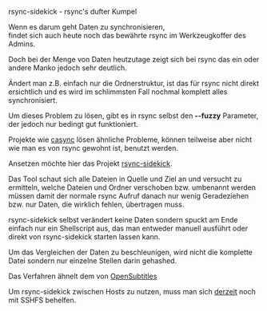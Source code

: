 rsync-sidekick - rsync's dufter Kumpel

Wenn es darum geht Daten zu synchronisieren,  
findet sich auch heute noch das bewährte rsync im Werkzeugkoffer des Admins.

Doch bei der Menge von Daten heutzutage zeigt sich bei rsync
das ein oder andere Manko jedoch sehr deutlich.

Ändert man z.B. einfach nur die Ordnerstruktur,
ist das für rsync nicht direkt ersichtlich
und es wird im schlimmsten Fall nochmal komplett alles synchronisiert.

Um dieses Problem zu lösen, gibt es in rsync selbst
den **--fuzzy** Parameter, der jedoch nur bedingt gut funktioniert.

Projekte wie [casync](http://0pointer.net/blog/casync-a-tool-for-distributing-file-system-images.html) lösen ähnliche Probleme, können teilweise
aber nicht wie man es von rsync gewohnt ist, benutzt werden.

Ansetzen möchte hier das Projekt [rsync-sidekick](https://github.com/m-manu/rsync-sidekick).

Das Tool schaut sich alle Dateien in Quelle und Ziel an
und versucht zu ermitteln, welche Dateien und Ordner verschoben
bzw. umbenannt werden müssen damit der normale rsync Aufruf danach
nur wenig Geradeziehen bzw. nur Daten, die wirklich fehlen, übertragen muss.

rsync-sidekick selbst verändert keine Daten sondern spuckt am Ende einfach nur ein Shellscript aus,
das man entweder manuell ausführt oder direkt von rsync-sidekick starten lassen kann.

Um das Vergleichen der Daten zu beschleunigen,
wird nicht die komplette Datei sondern nur einzelne Stellen darin gehashed.

Das Verfahren ähnelt dem von [OpenSubtitles](https://trac.opensubtitles.org/projects/opensubtitles/wiki/HashSourceCodes)

Um rsync-sidekick zwischen Hosts zu nutzen,
muss man sich [derzeit](https://github.com/m-manu/rsync-sidekick/issues/1) noch mit SSHFS behelfen.


